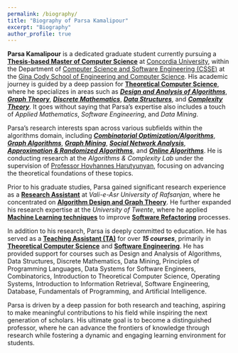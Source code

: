 ```yaml
---
permalink: /biography/
title: "Biography of Parsa Kamalipour"
excerpt: "Biography"
author_profile: true
---
```


<!-- Parsa is a dedicated professional with a Bachelor of Science degree in Computer Engineering, specializing in Software Engineering and a profound focus on Data Processing. While his academic foundation lies in Computer Engineering, Parsa's true expertise extends into ***Theoretical Computer Science*** and ***Machine Learning***. 

In Theoretical Computer Science, Parsa has a keen interest in areas such as ***Data Structures***, ***Design and Analysis of Algorithms***, ***Graph Theory***, and ***Complexity Theory***. His research interest spans various subcategories within the algorithms domain, including ***Combinatorial Optimization***, ***Online Algorithms***, ***Graph Algorithms***, ***Computational Topology & Geometry***, ***Proof Complexity***, and ***Approximation & Randomized Algorithms***.  -->
<!-- 
Parsa is a dedicated professional with a Bachelor of Science degree in Computer Engineering, specializing in Software Engineering and a profound focus on Data Processing. While his academic foundation lies in Computer Engineering, Parsa's true expertise extends into ***<u>Theoretical Computer Science</u>***. -->

<!-- Parsa has a keen interest in areas such as ***<u>Data Structures</u>***, ***<u>Design and Analysis of Algorithms</u>***, ***<u>Graph Theory</u>***, and ***<u>Complexity Theory</u>***. His research interest spans various subcategories within the algorithms domain, including ***<u>Combinatorial Algorithms</u>***, ***<u>Online Algorithms</u>***, ***<u>Graph Algorithms</u>***, ***<u>Graph Mining</u>***, ***<u>Social Network Analysis</u>***, and ***<u>Approximation & Randomized Algorithms</u>***. -->

<!-- His passion for these fields is evident in his desire to pursue advanced studies in Theoretical Computer Science at the graduate level. -->

<!-- On the Machine Learning front, Parsa likes to explore ***Graph Mining***, ***Graph Neural Networks***, ***Social Networks Analysis***, ***Learning Algorithms***, ***Optimization Algorithms***, ***Machine Learning in Healthcare***, and ***Bayesian & Probabilistic Modeling***. His passion for these fields is evident in his desire to pursue advanced studies in both Theoretical Computer Science and Machine Learning at the graduate level.  -->
<!-- 
Moreover, Parsa actively pursues ***Software Engineering*** research as a personal passion, honing expertise in areas such as ***Software Code Analysis***, ***Software Refactoring***, and leveraging ***Machine Learning techniques to enhance Software Quality***.  -->

<!-- Parsa has enriched his academic journey through impactful roles, serving as a Research Assistant at Vali-e-Asr University of Rafsanjan with a concentrated focus on Algorithm Design and Graph Theory. Additionally, he made significant contributions as a Research Assistant at the University of Twente, immersing himself in the application of Machine Learning to advance Software Refactoring techniques. 

Going beyond his research engagements, Parsa has demonstrated a commitment to education by serving as a Teaching Assistant for over 10 courses. His focus has primarily centered on Theoretical Computer Science, where he has provided invaluable support for courses including Design and Analysis of Algorithms, Data Structures, Discrete Math, and Data Mining on multiple occasions. 

These diverse experiences underscore Parsa's unwavering dedication to both research and education, showcasing his versatility and impact across academic domains. Parsa aspires to contribute significantly as a researcher, with the ultimate goal of achieving the esteemed status of a distinguished professor in the near future. His enthusiasm for advancing the frontiers of knowledge and making a lasting impact in the academic community drives his commitment to excellence in research and education. -->

**Parsa Kamalipour** is a dedicated graduate student currently pursuing a **<u>Thesis-based Master of Computer Science</u>** at [Concordia University](https://www.concordia.ca), within the Department of [Computer Science and Software Engineering (CSSE)](https://www.concordia.ca/ginacody/computer-science-software-eng.html) at the [Gina Cody School of Engineering and Computer Science](https://www.concordia.ca/ginacody.html). His academic journey is guided by a deep passion for **<u>Theoretical Computer Science</u>**, where he specializes in areas such as ***<u>Design and Analysis of Algorithms</u>***, ***<u>Graph Theory</u>***, ***<u>Discrete Mathematics</u>***, ***<u>Data Structures</u>***, and ***<u>Complexity Theory</u>***. It goes without saying that Parsa’s expertise also includes a touch of _Applied Mathematics_, _Software Engineering_, and _Data Mining_.

Parsa’s research interests span across various subfields within the algorithms domain, including ***<u>Combinatorial Optimization/Algorithms</u>***, ***<u>Graph Algorithms</u>***, ***<u>Graph Mining</u>***, ***<u>Social Network Analysis</u>***, ***<u>Approximation & Randomized Algorithms</u>***, and ***<u>Online Algorithms</u>***. He is conducting research at the _Algorithms & Complexity Lab_ under the supervision of [Professor Hovhannes Harutyunyan](https://users.encs.concordia.ca/~haruty/), focusing on advancing the theoretical foundations of these topics.

Prior to his graduate studies, Parsa gained significant research experience as a **<u>Research Assistant</u>** at _Vali-e-Asr University of Rafsanjan_, where he concentrated on **<u>Algorithm Design and Graph Theory</u>**. He further expanded his research expertise at the _University of Twente_, where he applied **<u>Machine Learning techniques</u>** to improve **<u>Software Refactoring</u>** processes.

In addition to his research, Parsa is deeply committed to education. He has served as a **<u>Teaching Assistant (TA)</u>** for over _**15 courses**_, primarily in **<u>Theoretical Computer Science</u>** and **<u>Software Engineering</u>**. He has provided support for courses such as Design and Analysis of Algorithms, Data Structures, Discrete Mathematics, Data Mining, Principles of Programming Languages, Data Systems for Software Engineers, Combinatorics, Introduction to Theoretical Computer Science, Operating Systems, Introduction to Information Retrieval, Software Engineering, Database, Fundamentals of Programming, and Artificial Intelligence.

<!-- Parsa’s diverse experiences reflect his dedication to both research and teaching, showcasing his versatility and impact across academic disciplines. His long-term aspiration is to become a **<u>distinguished professor</u>**, contributing to the advancement of **<u>Theoretical Computer Science</u>** while inspiring future generations of researchers and students. -->

Parsa is driven by a deep passion for both research and teaching, aspiring to make meaningful contributions to his field while inspiring the next generation of scholars. His ultimate goal is to become a distinguished professor, where he can advance the frontiers of knowledge through research while fostering a dynamic and engaging learning environment for students. 